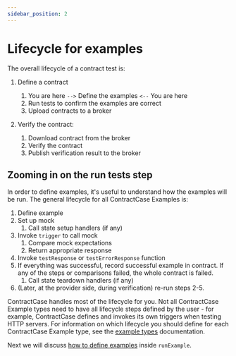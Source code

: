 ```yaml
---
sidebar_position: 2
---
```


# Lifecycle for examples

The overall lifecycle of a contract test is:

1. Define a contract

   1. You are here `-->` Define the examples `<--` You are here
   1. Run tests to confirm the examples are correct
   1. Upload contracts to a broker

1. Verify the contract:
   1. Download contract from the broker
   1. Verify the contract
   1. Publish verification result to the broker

## Zooming in on the run tests step

In order to define examples, it's useful to understand how the examples will be run. The general lifecycle for all ContractCase Examples is:

1. Define example
2. Set up mock
   1. Call state setup handlers (if any)
3. Invoke `trigger` to call mock
   1. Compare mock expectations
   2. Return appropriate response
4. Invoke `testResponse` or `testErrorResponse` function
5. If everything was successful, record successful example in contract.
   If any of the steps or comparisons failed, the whole contract is failed.
   1. Call state teardown handlers (if any)
6. (Later, at the provider side, during verification) re-run steps 2-5.

ContractCase handles most of the lifecycle for you. Not all ContractCase Example types need to have all
lifecycle steps defined by the user - for example, ContractCase defines and invokes its
own triggers when testing HTTP servers. For information on which lifecycle you
should define for each ContractCase Example type, see the [example types](/docs/reference/example-types) documentation.

Next we will discuss [how to define examples](./defining-example) inside `runExample`.
